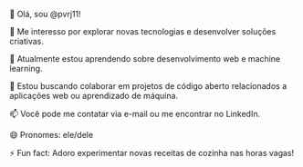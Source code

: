 👋 Olá, sou @pvrj11!

👀 Me interesso por explorar novas tecnologias e desenvolver soluções criativas.

🌱 Atualmente estou aprendendo sobre desenvolvimento web e machine learning.

💼 Estou buscando colaborar em projetos de código aberto relacionados a aplicações web ou aprendizado de máquina.

📫 Você pode me contatar via e-mail ou me encontrar no LinkedIn.

😄 Pronomes: ele/dele

⚡ Fun fact: Adoro experimentar novas receitas de cozinha nas horas vagas!
